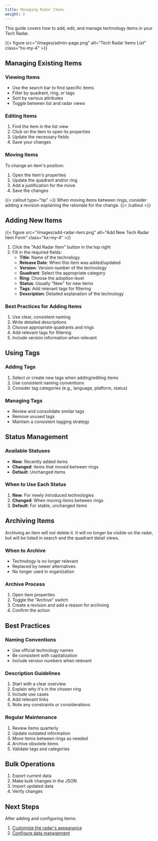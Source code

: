 ```yaml
---
title: Managing Radar Items
weight: 3
---
```


This guide covers how to add, edit, and manage technology items in your Tech Radar.

{{< figure src="/images/admin-page.png" alt="Tech Radar Items List" class="hx-my-4" >}}

## Managing Existing Items

### Viewing Items

- Use the search bar to find specific items
- Filter by quadrant, ring, or tags
- Sort by various attributes
- Toggle between list and radar views

### Editing Items

1. Find the item in the list view
2. Click on the item to open its properties
3. Update the necessary fields
4. Save your changes

### Moving Items

To change an item's position:

1. Open the item's properties
2. Update the quadrant and/or ring
3. Add a justification for the move
4. Save the changes

{{< callout type="tip" >}}
When moving items between rings, consider adding a revision explaining the rationale for the change.
{{< /callout >}}

## Adding New Items

{{< figure src="/images/add-radar-item.png" alt="Add New Tech Radar Item Form" class="hx-my-4" >}}

1. Click the "Add Radar Item" button in the top right
2. Fill in the required fields:
   - **Title**: Name of the technology
   - **Release Date**: When this item was added/updated
   - **Version**: Version number of the technology
   - **Quadrant**: Select the appropriate category
   - **Ring**: Choose the adoption level
   - **Status**: Usually "New" for new items
   - **Tags**: Add relevant tags for filtering
   - **Description**: Detailed explanation of the technology

### Best Practices for Adding Items

1. Use clear, consistent naming
2. Write detailed descriptions
3. Choose appropriate quadrants and rings
4. Add relevant tags for filtering
5. Include version information when relevant

## Using Tags

### Adding Tags

1. Select or create new tags when adding/editing items
2. Use consistent naming conventions
3. Consider tag categories (e.g., language, platform, status)

### Managing Tags

- Review and consolidate similar tags
- Remove unused tags
- Maintain a consistent tagging strategy

## Status Management

### Available Statuses

- **New**: Recently added items
- **Changed**: Items that moved between rings
- **Default**: Unchanged items

### When to Use Each Status

1. **New**: For newly introduced technologies
2. **Changed**: When moving items between rings
3. **Default**: For stable, unchanged items

## Archiving Items

Archiving an item will not delete it. It will no longer be visible on the radar, but will be listed in search and the quadrant detail views.

### When to Archive

- Technology is no longer relevant
- Replaced by newer alternatives
- No longer used in organization

### Archive Process

1. Open item properties
2. Toggle the "Archive" switch
3. Create a revision and add a reason for archiving
4. Confirm the action

## Best Practices

### Naming Conventions

- Use official technology names
- Be consistent with capitalization
- Include version numbers when relevant

### Description Guidelines

1. Start with a clear overview
2. Explain why it's in the chosen ring
3. Include use cases
4. Add relevant links
5. Note any constraints or considerations

### Regular Maintenance

1. Review items quarterly
2. Update outdated information
3. Move items between rings as needed
4. Archive obsolete items
5. Validate tags and categories

## Bulk Operations

1. Export current data
2. Make bulk changes in the JSON
3. Import updated data
4. Verify changes

## Next Steps

After adding and configuring items:

1. [Customize the radar's appearance](/docs/tech-radar/admin-guide/customization/)
2. [Configure data management](/docs/tech-radar/admin-guide/data-management/)